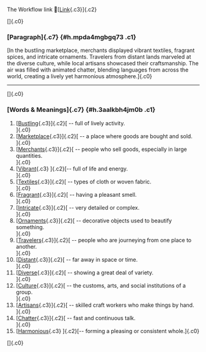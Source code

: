 The Workflow link
👏[[Link](https://www.google.com/url?q=http://www.google.com&sa=D&source=editors&ust=1759229005176239&usg=AOvVaw2vteUONAg6WQxkr2vgjwhR){.c3}]{.c2}

[]{.c0}

### [Paragraph]{.c7} {#h.mpda4mgbgq73 .c1}

[In the bustling marketplace, merchants displayed vibrant textiles,
fragrant spices, and intricate ornaments. Travelers from distant lands
marveled at the diverse culture, while local artisans showcased their
craftsmanship. The air was filled with animated chatter, blending
languages from across the world, creating a lively yet harmonious
atmosphere.]{.c0}

------------------------------------------------------------------------

[]{.c0}

### [Words & Meanings]{.c7} {#h.3aalkbh4jm0b .c1}

1.  [[Bustling](https://www.google.com/url?q=http://www.google.com&sa=D&source=editors&ust=1759229005177048&usg=AOvVaw3lO2eEfOBFVSVZegz4xj_6){.c3}]{.c2}[ --
    full of lively activity.\
    ]{.c0}
2.  [[Marketplace](https://www.google.com/url?q=http://www.google.com&sa=D&source=editors&ust=1759229005177244&usg=AOvVaw3EVG_cpWF08Ihjn6S7H6Hl){.c3}]{.c2}[ --
    a place where goods are bought and sold.\
    ]{.c0}
3.  [[Merchants](https://www.google.com/url?q=http://www.google.com&sa=D&source=editors&ust=1759229005177852&usg=AOvVaw08AV-8Lb9KRCQKoYPkJlX0){.c3}]{.c2}[ --
    people who sell goods, especially in large quantities.\
    ]{.c0}
4.  [[Vibrant](https://www.google.com/url?q=http://www.google.com&sa=D&source=editors&ust=1759229005178006&usg=AOvVaw36mSIHrjF-vbZtvRhq3W5c){.c3}
    ]{.c2}[-- full of life and energy.\
    ]{.c0}
5.  [[Textiles](https://www.google.com/url?q=http://www.google.com&sa=D&source=editors&ust=1759229005178172&usg=AOvVaw1k6xWJhJxWCuu-xP0FP6G5){.c3}]{.c2}[ --
    types of cloth or woven fabric.\
    ]{.c0}
6.  [[Fragrant](https://www.google.com/url?q=http://www.google.com&sa=D&source=editors&ust=1759229005178283&usg=AOvVaw2SEq-oCWp6HGjCZE0HWaPR){.c3}]{.c2}[ --
    having a pleasant smell.\
    ]{.c0}
7.  [[Intricate](https://www.google.com/url?q=http://www.google.com&sa=D&source=editors&ust=1759229005178384&usg=AOvVaw3W6XJtNxzA2Jvk2HLX0CqH){.c3}]{.c2}[ --
    very detailed or complex.\
    ]{.c0}
8.  [[Ornaments](https://www.google.com/url?q=http://www.google.com&sa=D&source=editors&ust=1759229005178497&usg=AOvVaw3u1R1L3r_45L1bsTRQ6Fxp){.c3}]{.c2}[ --
    decorative objects used to beautify something.\
    ]{.c0}
9.  [[Travelers](https://www.google.com/url?q=http://www.google.com&sa=D&source=editors&ust=1759229005178645&usg=AOvVaw1gwmbW_Wo0-oEKIv3uY1qj){.c3}]{.c2}[ --
    people who are journeying from one place to another.\
    ]{.c0}
10. [[Distant](https://www.google.com/url?q=http://www.google.com&sa=D&source=editors&ust=1759229005178803&usg=AOvVaw3Hcu4TCF641Wl0c09HfsWn){.c3}]{.c2}[ --
    far away in space or time.\
    ]{.c0}
11. [[Diverse](https://www.google.com/url?q=http://www.google.com&sa=D&source=editors&ust=1759229005178920&usg=AOvVaw0SdGCAhFQZ3xmKjwtnXauz){.c3}]{.c2}[ --
    showing a great deal of variety.\
    ]{.c0}
12. [[Culture](https://www.google.com/url?q=http://www.google.com&sa=D&source=editors&ust=1759229005179068&usg=AOvVaw1qDmXG7K1wHR5B8ZY4Lhaq){.c3}]{.c2}[ --
    the customs, arts, and social institutions of a group.\
    ]{.c0}
13. [[Artisans](https://www.google.com/url?q=http://www.google.com&sa=D&source=editors&ust=1759229005179232&usg=AOvVaw1AFVdXLygzsvs820mNpprd){.c3}]{.c2}[ --
    skilled craft workers who make things by hand.\
    ]{.c0}
14. [[Chatter](https://www.google.com/url?q=http://www.google.com&sa=D&source=editors&ust=1759229005179386&usg=AOvVaw2HOZ_cILe7E2qq5_mpzfc5){.c3}]{.c2}[ --
    fast and continuous talk.\
    ]{.c0}
15. [[Harmonious](https://www.google.com/url?q=http://www.google.com&sa=D&source=editors&ust=1759229005179520&usg=AOvVaw144J_10oMPh2-u5V7EuSly){.c3}
    ]{.c2}[-- forming a pleasing or consistent whole.]{.c0}

[]{.c0}
